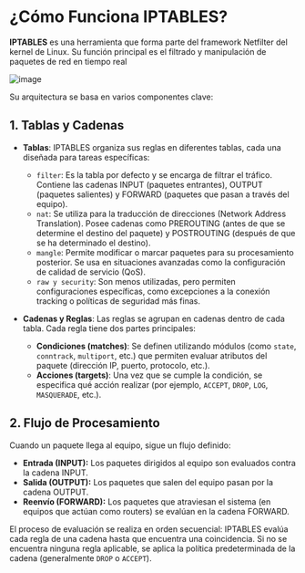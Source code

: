 # **¿Cómo Funciona IPTABLES?**
**IPTABLES** es una herramienta que forma parte del framework Netfilter del kernel de Linux. Su función principal es el filtrado y manipulación de paquetes de red en tiempo real

![image](https://github.com/user-attachments/assets/116d0272-e661-4bfb-8979-c1ee6ac20fca)

Su arquitectura se basa en varios componentes clave:

## 1. Tablas y Cadenas
- **Tablas**: IPTABLES organiza sus reglas en diferentes tablas, cada una diseñada para tareas específicas:

  - `filter`: Es la tabla por defecto y se encarga de filtrar el tráfico. Contiene las cadenas INPUT (paquetes entrantes), OUTPUT (paquetes salientes) y FORWARD (paquetes que pasan a través del equipo).
  - `nat`: Se utiliza para la traducción de direcciones (Network Address Translation). Posee cadenas como PREROUTING (antes de que se determine el destino del paquete) y POSTROUTING (después de que se ha   determinado el destino).
  - `mangle`: Permite modificar o marcar paquetes para su procesamiento posterior. Se usa en situaciones avanzadas como la configuración de calidad de servicio (QoS).
  - `raw y security`: Son menos utilizadas, pero permiten configuraciones específicas, como excepciones a la conexión tracking o políticas de seguridad más finas.

- **Cadenas y Reglas**:
Las reglas se agrupan en cadenas dentro de cada tabla. Cada regla tiene dos partes principales:

  - **Condiciones (matches)**: Se definen utilizando módulos (como `state`, `conntrack`, `multiport`, etc.) que permiten evaluar atributos del paquete (dirección IP, puerto, protocolo, etc.).
  - **Acciones (targets)**: Una vez que se cumple la condición, se especifica qué acción realizar (por ejemplo, `ACCEPT`, `DROP`, `LOG`, `MASQUERADE`, etc.).

## 2. Flujo de Procesamiento
Cuando un paquete llega al equipo, sigue un flujo definido:

- **Entrada (INPUT):** Los paquetes dirigidos al equipo son evaluados contra la cadena INPUT.
- **Salida (OUTPUT):** Los paquetes que salen del equipo pasan por la cadena OUTPUT.
- **Reenvío (FORWARD):** Los paquetes que atraviesan el sistema (en equipos que actúan como routers) se evalúan en la cadena FORWARD.

El proceso de evaluación se realiza en orden secuencial: IPTABLES evalúa cada regla de una cadena hasta que encuentra una coincidencia. Si no se encuentra ninguna regla aplicable, se aplica la política predeterminada de la cadena (generalmente `DROP` o `ACCEPT`).


